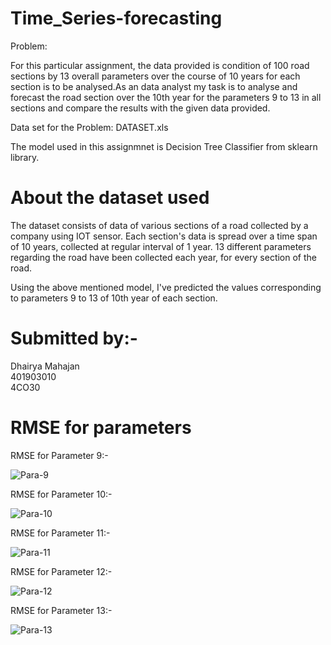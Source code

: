 # Time_Series-forecasting
Problem:

For this particular assignment, the data provided is condition of 100 road sections by 13 overall parameters over the course of 10 years for each section is to be analysed.As an data analyst my task is to analyse and forecast the road section over the 10th year for the parameters 9 to 13 in all sections and compare the results with the given data provided.

Data set for the Problem: DATASET.xls

The model used in this assignmnet is Decision Tree Classifier from sklearn library.

# About the dataset used
The dataset consists of data of various sections of a road collected by a company using IOT sensor. Each section's data is spread over a time span of 10 years, collected at regular interval of 1 year. 13 different parameters regarding the road have been collected each year, for every section of the road.

Using the above mentioned model, I've predicted the values corresponding to parameters 9 to 13 of 10th year of each section.

# Submitted by:-

Dhairya Mahajan<br>
401903010<br>
4CO30

# RMSE for parameters

RMSE for Parameter 9:-

![Para-9](https://user-images.githubusercontent.com/55848343/193450064-0ed077aa-b780-4294-8c2d-d4923e689784.png)

RMSE for Parameter 10:-

![Para-10](https://user-images.githubusercontent.com/55848343/193450107-3fcd5832-70fb-402f-af75-347816c1ec3b.png)

RMSE for Parameter 11:-

![Para-11](https://user-images.githubusercontent.com/55848343/193450111-f9236851-faf7-4c18-b5f3-2b188b61533e.png)

RMSE for Parameter 12:-

![Para-12](https://user-images.githubusercontent.com/55848343/193450146-85d58b04-a52d-4df5-b2a9-841e99caaf7a.png)

RMSE for Parameter 13:-

![Para-13](https://user-images.githubusercontent.com/55848343/193450140-896be921-e4f3-4267-a735-2a4be3c87852.png)



